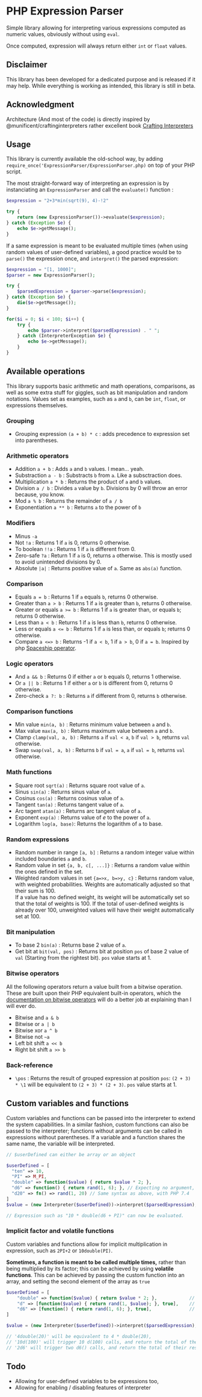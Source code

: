 # PHP Expression Parser

Simple library allowing for interpreting various expressions computed as numeric values, obviously without using `eval`.

Once computed, expression will always return either `int` or `float` values.

## Disclaimer

This library has been developed for a dedicated purpose and is released if it may help. While everything is working as intended, this library is still in beta.

## Acknowledgment

Architecture (And most of the code) is directly inspired by @munificent/craftinginterpreters rather excellent book [Crafting Interpreters](http://craftinginterpreters.com)

## Usage

This library is currently available the old-school way, by adding `require_once('ExpressionParser/ExpressionParser.php)` on top of your PHP script.

The most straight-forward way of interpreting an expression is by instanciating an `ExpressionParser` and call the `evaluate()` function :

```php
$expression = "2+3*min(sqrt(9), 4)-!2"

try {
    return (new ExpressionParser())->evaluate($expression);
} catch (Exception $e) {
    echo $e->getMessage();
}
```

If a same expression is meant to be evaluated multiple times (when using random values of user-defined variables), a good practice would be to `parse()` the expression once, and `interpret()` the parsed expression:

```php
$expression = "[1, 1000]";
$parser = new ExpressionParser();

try {
    $parsedExpression = $parser->parse($expression);
} catch (Exception $e) {
    die($e->getMessage());
}

for($i = 0; $i < 100; $i++) {
    try {
        echo $parser->interpret($parsedExpression) . " ";
    } catch (InterpreterException $e) {
        echo $e->getMessage();
    }
}
```

## Available operations

This library supports basic arithmetic and math operations, comparisons, as well as some extra stuff for giggles, such as bit manipulation and random notations. Values set as examples, such as `a` and `b`, can be `int`, `float`, or expressions themselves.

### Grouping
- Grouping expression `(a + b) * c` : adds precedence to expression set into parentheses.
### Arithmetic operators
- Addition `a + b` : Adds `a` and `b` values. I mean... yeah.
- Substraction `a - b` : Substracts `b` from `a`. Like a subsctraction does.
- Multiplication `a * b` : Returns the product of `a` and `b` values.
- Division `a / b` : Divides `a` value by `b`. Divisions by 0 will throw an error because, you know.
- Mod `a % b` : Returns the remainder of `a / b` 
- Exponentiation `a ** b` : Returns `a` to the power of `b`
### Modifiers
- Minus `-a`
- Not `!a` : Returns 1 if `a` is 0, returns 0 otherwise.
- To boolean `!!a` : Returns 1 if `a` is different from 0.
- Zero-safe `?a` : Return 1 if `a` is 0, returns `a` otherwise. This is mostly used to avoid unintended divisions by 0.
- Absolute `|a|` : Returns positive value of `a`. Same as `abs(a)` function.
### Comparison
- Equals `a = b` : Returns 1 if `a` equals `b`, returns 0 otherwise.
- Greater than `a > b` : Returns 1 if `a` is greater than `b`, returns 0 otherwise.
- Greater or equals `a >= b` : Returns 1 if `a` is greater than, or equals `b`; returns 0 otherwise.
- Less than `a < b` : Returns 1 if `a` is less than `b`, returns 0 otherwise.
- Less or equals `a <= b` : Returns 1 if `a` is less than, or equals `b`; returns 0 otherwise.
- Compare `a <=> b` : Returns -1 if `a < b`, 1 if `a > b`, 0 if `a = b`. Inspired by php [Spaceship operator](https://www.php.net/manual/en/migration70.new-features.php#migration70.new-features.spaceship-op).
### Logic operators
- And `a && b` : Returns 0 if either `a` or `b` equals 0, returns 1 otherwise.
- Or `a || b` : Returns 1 if either `a` or `b` is different from 0, returns 0 otherwise.
- Zero-check `a ?: b` : Returns `a` if different from 0, returns `b` otherwise.
### Comparison functions
- Min value `min(a, b)` : Returns minimum value between `a` and `b`.
- Max value `max(a, b)` : Returns maximum value between `a` and `b`.
- Clamp `clamp(val, a, b)` : Returns `a` if `val < a`, `b` if `val > b`, returns `val` otherwise.
- Swap `swap(val, a, b)` : Returns `b` if `val = a`, `a` if `val = b`, returns `val` otherwise.
### Math functions	
- Square root `sqrt(a)` : Returns square root value of `a`.
- Sinus `sin(a)` : Returns sinus value of `a`.
- Cosinus `cos(a)` : Returns cosinus value of `a`.
- Tangent `tan(a)` : Returns tangent value of `a`.
- Arc tagent `atan(a)` : Returns arc tangent value of `a`.
- Exponent `exp(a)` : Returns value of *e* to the power of `a`.
- Logarithm `log(a, base)`: Returns the logarithm of `a` to base.
### Random expressions
- Random number in range `[a, b]` : Returns a random integer value within included boundaries `a` and `b`.
- Random value in set `{a, b, c[, ...]}` : Returns a random value within the ones defined in the set.
- Weighted random values in set `{a=>x, b=>y, c}` : Returns random value, with weighted probabilities. Weights are automatically adjusted so that their sum is 100.  
If a value has no defined weight, its weight will be automatically set so that the total of weights is 100. If the total of user-defined weights is already over 100, unweighted values will have their weight automatically set at 100.
### Bit manipulation
-  To base 2 `bin(a)` : Returns base 2 value of `a`.
-  Get bit at `bit(val, pos)` : Returns bit at position `pos` of base 2 value of `val` (Starting from the rightest bit). `pos` value starts at 1.
### Bitwise operators
All the following operators return a value built from a bitwise operation. These are built upon their PHP equivalent built-in operators, which the [documentation on bitwise operators](https://www.php.net/manual/en/language.operators.bitwise.php) will do a better job at explaining than I will ever do.
-  Bitwise and `a & b`
-  Bitwise or `a | b` 
-  Bitwise xor `a ^ b`
-  Bitwise not `~a`
-  Left bit shift `a << b`
-  Right bit shift `a >> b`
### Back-reference
- `\pos` : Returns the result of grouped expression at position `pos`: `(2 + 3) * \1` will be equivalent to `(2 + 3) * (2 + 3)`. `pos` value starts at 1.


## Custom variables and functions

Custom variables and functions can be passed into the interpreter to extend the system capabilities. In a similar fashion, custom functions can also be passed to the interpreter; functions without arguments can be called in expressions without parentheses. If a variable and a function shares the same name, the variable will be interpreted.

```php
// $userDefined can either be array or an object

$userDefined = [
  "ten" => 10,
  "PI" => M_PI,
  "double" => function($value) { return $value * 2; },
  "d6" => function() { return rand(1, 6); }, // Expecting no argument, d6() can be called without parentheses as simply 'd6'
  "d20" => fn() => rand(1, 20) // Same syntax as above, with PHP 7.4
]
$value = (new Interpreter($userDefined))->interpret($parsedExpression);

// Expression such as "10 * double(d6 + PI)" can now be evaluated.
```

### Implicit factor and volatile functions

Custom variables and functions allow for implicit multiplication in expression, such as `2PI+2` or `10double(PI)`. 

**Sometimes, a function is meant to be called multiple times,** rather than being multiplied by its factor; this can be achieved by using **volatile functions**. This can be achieved by passing the custom function into an array, and setting the second element of the array as `true`

```php
$userDefined = [
    "double" => function($value) { return $value * 2; },            // Non volatile
    "d" => [function($value) { return rand(1, $value); }, true],    // Volatile
    "d6" => [function() { return rand(1, 6); }, true],              // Volatile
]

$value = (new Interpreter($userDefined))->interpret($parsedExpression);

// '4double(20)' will be equivalent to 4 * double(20),
// '10d(100)' will trigger 10 d(100) calls, and return the total of their results,
// '2d6' will trigger two d6() calls, and return the total of their results
```

## Todo
- Allowing for user-defined variables to be expressions too,
- Allowing for enabling / disabling features of interpreter
